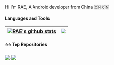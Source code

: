 
Hi I'm RAE, A Android developer from China 🇨🇳🇨🇳


#### Languages and Tools: 

| <a href="https://github.com/raedev/raedev"><img align="center" src="https://github-readme-stats.vercel.app/api?username=raedev&show_icons=true&include_all_commits=true&hide_border=true" alt="RAE's github stats" /></a> | <a href="https://github.com/raedev/raedev"><img align="center" src="https://github-readme-stats.vercel.app/api/top-langs/?username=raedev&layout=compact&hide_border=true" /></a> |
| ------------- | ------------- |


<!-- [![Top Langs](https://github-readme-stats.vercel.app/api/top-langs/?username=lenve)](https://github.com/anuraghazra/github-readme-stats) -->


#### ⭐️⭐️ Top Repositories


<a href="https://github.com/raedev/android-cnblogs">
  <img align="center" src="https://github-readme-stats.vercel.app/api/pin/?username=raedev&repo=android-cnblogs" />
</a>

<a href="https://github.com/raedev/android-cnblogs-sdk">
  <img align="center" src="https://github-readme-stats.vercel.app/api/pin/?username=raedev&repo=android-cnblogs-sdk" />
</a>
